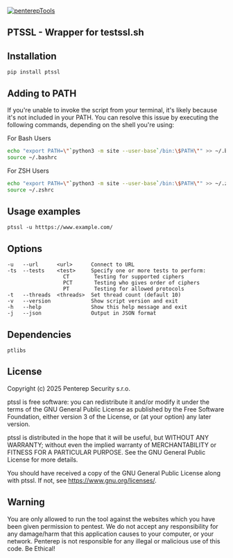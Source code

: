 [![penterepTools](https://www.penterep.com/external/penterepToolsLogo.png)](https://www.penterep.com/)


## PTSSL - Wrapper for testssl.sh


## Installation

```
pip install ptssl
```

## Adding to PATH
If you're unable to invoke the script from your terminal, it's likely because it's not included in your PATH. You can resolve this issue by executing the following commands, depending on the shell you're using:

For Bash Users
```bash
echo "export PATH=\"`python3 -m site --user-base`/bin:\$PATH\"" >> ~/.bashrc
source ~/.bashrc
```

For ZSH Users
```bash
echo "export PATH=\"`python3 -m site --user-base`/bin:\$PATH\"" >> ~/.zshrc
source ~/.zshrc
```

## Usage examples
```
ptssl -u htttps://www.example.com/
```

## Options
```
-u   --url      <url>      Connect to URL
-ts  --tests    <test>     Specify one or more tests to perform:
                  CT        Testing for supported ciphers
                  PCT       Testing who gives order of ciphers
                  PT        Testing for allowed protocols
-t   --threads  <threads>  Set thread count (default 10)
-v   --version             Show script version and exit
-h   --help                Show this help message and exit
-j   --json                Output in JSON format
```

## Dependencies
```
ptlibs
```

## License

Copyright (c) 2025 Penterep Security s.r.o.

ptssl is free software: you can redistribute it and/or modify it under the terms of the GNU General Public License as published by the Free Software Foundation, either version 3 of the License, or (at your option) any later version.

ptssl is distributed in the hope that it will be useful, but WITHOUT ANY WARRANTY; without even the implied warranty of MERCHANTABILITY or FITNESS FOR A PARTICULAR PURPOSE. See the GNU General Public License for more details.

You should have received a copy of the GNU General Public License along with ptssl. If not, see https://www.gnu.org/licenses/.

## Warning

You are only allowed to run the tool against the websites which
you have been given permission to pentest. We do not accept any
responsibility for any damage/harm that this application causes to your
computer, or your network. Penterep is not responsible for any illegal
or malicious use of this code. Be Ethical!